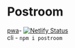 # Postroom

[pwa](https://postroom.netlify.app/)- [![Netlify Status](https://api.netlify.com/api/v1/badges/c84b2b75-d1be-4a7a-9b3b-826a87d3d893/deploy-status)](https://app.netlify.com/sites/postroom/deploys) <br>
cli - `npm i postroom`
